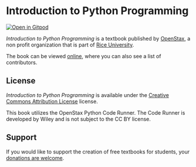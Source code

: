 # Introduction to Python Programming

[![Open in Gitpod](https://gitpod.io/button/open-in-gitpod.svg)](https://gitpod.io/from-referrer/)

_Introduction to Python Programming_ is a textbook published by [OpenStax](https://openstax.org/), a non profit organization that is part of [Rice University](https://www.rice.edu/).

The book can be viewed [online](https://openstax.org/details/books/introduction-python-programming), where you can also see a list of contributors.

## License
_Introduction to Python Programming_ is available under the [Creative Commons Attribution License](./LICENSE) license. 

This book utilizes the OpenStax Python Code Runner. The Code Runner is developed by Wiley and is not subject to the CC BY license.

## Support
If you would like to support the creation of free textbooks for students, your [donations are welcome](https://riceconnect.rice.edu/donation/support-openstax-banner).
